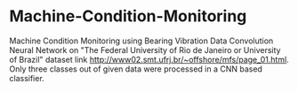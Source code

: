 # Machine-Condition-Monitoring
Machine Condition Monitoring using Bearing Vibration Data
Convolution Neural Network on "The Federal University of Rio de Janeiro or University of Brazil"  dataset link http://www02.smt.ufrj.br/~offshore/mfs/page_01.html. Only three classes out of given data were processed in a CNN based classifier.
